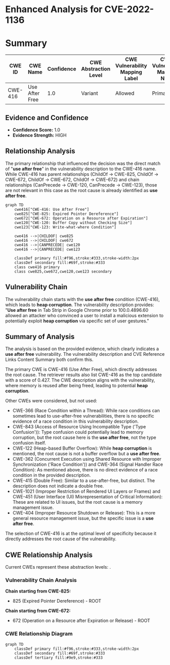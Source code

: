 # Enhanced Analysis for CVE-2022-1136

# Summary

| CWE ID | CWE Name | Confidence | CWE Abstraction Level | CWE Vulnerability Mapping Label | CWE-Vulnerability Mapping Notes |
|---|---|---|---|---|---|
| CWE-416 | Use After Free | 1.0 | Variant | Allowed | Primary CWE |

## Evidence and Confidence

*   **Confidence Score:** 1.0
*   **Evidence Strength:** HIGH

## Relationship Analysis
The primary relationship that influenced the decision was the direct match of "**use after free**" in the vulnerability description to the CWE-416 name. While CWE-416 has parent relationships (ChildOf -> CWE-825, ChildOf -> CWE-672, ChildOf -> CWE-672, ChildOf -> CWE-672) and chain relationships (CanPrecede -> CWE-120, CanPrecede -> CWE-123), those are not relevant in this case as the root cause is already identified as **use after free**.

```mermaid
graph TD
    cwe416["CWE-416: Use After Free"]
    cwe825["CWE-825: Expired Pointer Dereference"]
    cwe672["CWE-672: Operation on a Resource after Expiration"]
    cwe120["CWE-120: Buffer Copy without Checking Size"]
    cwe123["CWE-123: Write-what-where Condition"]
    
    cwe416 -->|CHILDOF| cwe825
    cwe416 -->|CHILDOF| cwe672
    cwe416 -->|CANPRECEDE| cwe120
    cwe416 -->|CANPRECEDE| cwe123
    
    classDef primary fill:#f96,stroke:#333,stroke-width:2px
    classDef secondary fill:#69f,stroke:#333
    class cwe416 primary
    class cwe825,cwe672,cwe120,cwe123 secondary
```

## Vulnerability Chain
The vulnerability chain starts with the **use after free** condition (CWE-416), which leads to **heap corruption**. The vulnerability description provides: "**Use after free** in Tab Strip in Google Chrome prior to 100.0.4896.60 allowed an attacker who convinced a user to install a malicious extension to potentially exploit **heap corruption** via specific set of user gestures."

## Summary of Analysis
The analysis is based on the provided evidence, which clearly indicates a **use after free** vulnerability. The vulnerability description and CVE Reference Links Content Summary both confirm this.

The primary CWE is CWE-416 (Use After Free), which directly addresses the root cause. The retriever results also list CWE-416 as the top candidate with a score of 0.427. The CWE description aligns with the vulnerability, where memory is reused after being freed, leading to potential **heap corruption**.

Other CWEs were considered, but not used:

*   CWE-366 (Race Condition within a Thread): While race conditions can sometimes lead to use-after-free vulnerabilities, there is no specific evidence of a race condition in this vulnerability description.
*   CWE-843 (Access of Resource Using Incompatible Type ('Type Confusion')): Type confusion could potentially lead to memory corruption, but the root cause here is the **use after free**, not the type confusion itself.
*   CWE-122 (Heap-based Buffer Overflow): While **heap corruption** is mentioned, the root cause is not a buffer overflow but a **use after free**.
*   CWE-362 (Concurrent Execution using Shared Resource with Improper Synchronization ('Race Condition')) and CWE-364 (Signal Handler Race Condition): As mentioned above, there is no direct evidence of a race condition in the provided description.
*   CWE-415 (Double Free): Similar to a use-after-free, but distinct. The description does not indicate a double free.
*   CWE-1021 (Improper Restriction of Rendered UI Layers or Frames) and CWE-451 (User Interface (UI) Misrepresentation of Critical Information): These are related to UI issues, but the root cause is a memory management issue.
*   CWE-404 (Improper Resource Shutdown or Release): This is a more general resource management issue, but the specific issue is a **use after free**.

The selection of CWE-416 is at the optimal level of specificity because it directly addresses the root cause of the vulnerability.


## CWE Relationship Analysis

Current CWEs represent these abstraction levels: .


### Vulnerability Chain Analysis

**Chain starting from CWE-825:**
- 825 (Expired Pointer Dereference) - ROOT


**Chain starting from CWE-672:**
- 672 (Operation on a Resource after Expiration or Release) - ROOT



### CWE Relationship Diagram

```mermaid
graph TD
    classDef primary fill:#f96,stroke:#333,stroke-width:2px
    classDef secondary fill:#69f,stroke:#333
    classDef tertiary fill:#9e9,stroke:#333
```
